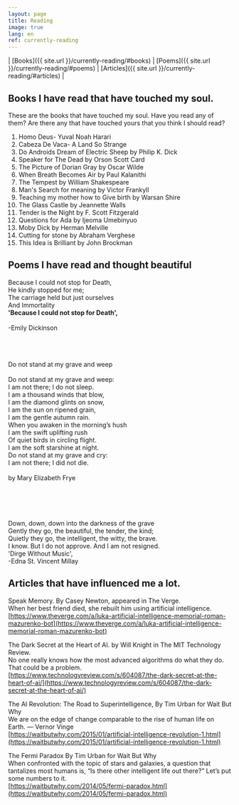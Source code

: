 ```yaml
---
layout: page
title: Reading
image: true
lang: en
ref: currently-reading
---
```

| [Books]({{ site.url }}/currently-reading/#books)  | [Poems]({{ site.url }}/currently-reading/#poems)   | [Articles]({{ site.url }}/currently-reading/#articles) |

<h2 class="hover-underline-animation" id="books">Books I have read that have touched my soul.</h2>

These are the books that have touched my soul. Have you read any of them? Are there any that have touched yours that you think I should read?

1. Homo Deus- Yuval Noah Harari
2. Cabeza De Vaca- A Land So Strange
3. Do Androids Dream of Electric Sheep by Philip K. Dick
4. Speaker for The Dead by Orson Scott Card
5. The Picture of Dorian Gray by Oscar Wilde
6. When Breath Becomes Air by Paul Kalanithi
7. The Tempest by William Shakespeare
8. Man's Search for meaning by Victor Frankyll
9. Teaching my mother how to Give birth by Warsan Shire
10. The Glass Castle by Jeannette Walls
11. Tender is the Night by F. Scott Fitzgerald
12. Questions for Ada by Ijeoma Umebinyuo
13. Moby Dick by Herman Melville
14. Cutting for stone by Abraham Verghese
15. This Idea is Brilliant by John Brockman


<h2 class="hover-underline-animation" id="poems"> Poems I have read and thought beautiful </h2>

Because I could not stop for Death,<br> He kindly stopped for me;<br>
The carriage held but just ourselves<br>
 And Immortality<br>
**'Because I could not stop for Death',**<br>
<br>
-Emily Dickinson
<br>
<br>
<br>
<br>


Do not stand at my grave and weep<br>
<br>
Do not stand at my grave and weep:<br>
I am not there; I do not sleep.<br>
I am a thousand winds that blow,<br>
I am the diamond glints on snow,<br>
I am the sun on ripened grain,<br>
I am the gentle autumn rain.<br>
When you awaken in the morning’s hush<br>
I am the swift uplifting rush<br>
Of quiet birds in circling flight.<br>
I am the soft starshine at night.<br>
Do not stand at my grave and cry:<br>
I am not there; I did not die.<br>
<br>
by Mary Elizabeth Frye<br>
<br>
<br>
<br>
<br>
<br>
Down, down, down into the darkness of the grave<br>
Gently they go, the beautiful, the tender, the kind;<br>
Quietly they go, the intelligent, the witty, the brave.<br>
I know. But I do not approve. And I am not resigned.<br>
'Dirge Without Music',<br>
-Edna St. Vincent Millay

<h2 class="hover-underline-animation" id="articles"> Articles that have influenced me a lot. </h2>

Speak Memory. By Casey Newton, appeared in The Verge.<br>
When her best friend died, she rebuilt him using artificial intelligence.<br>
[https://www.theverge.com/a/luka-artificial-intelligence-memorial-roman-mazurenko-bot](https://www.theverge.com/a/luka-artificial-intelligence-memorial-roman-mazurenko-bot)

The Dark Secret at the Heart of AI. by Will Knight in The MIT Technology Review.<br>
No one really knows how the most advanced algorithms do what they do. That could be a problem.<br>
[https://www.technologyreview.com/s/604087/the-dark-secret-at-the-heart-of-ai/](https://www.technologyreview.com/s/604087/the-dark-secret-at-the-heart-of-ai/)

The AI Revolution: The Road to Superintelligence, By Tim Urban for Wait But Why<br>
We are on the edge of change comparable to the rise of human life on Earth. — Vernor Vinge<br>
[https://waitbutwhy.com/2015/01/artificial-intelligence-revolution-1.html](https://waitbutwhy.com/2015/01/artificial-intelligence-revolution-1.html)

The Fermi Paradox By Tim Urban for Wait But Why<br>
When confronted with the topic of stars and galaxies, a question that tantalizes most humans is, “Is there other intelligent life out there?” Let’s put some numbers to it.<br>
[https://waitbutwhy.com/2014/05/fermi-paradox.html](https://waitbutwhy.com/2014/05/fermi-paradox.html)
